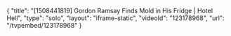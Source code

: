 {
    "title": "[1508441819] Gordon Ramsay Finds Mold in His Fridge | Hotel Hell",
    "type": "solo",
    "layout": "iframe-static",
    "videoId": "123178968",
    "url": "\/tvpembed\/123178968"
}